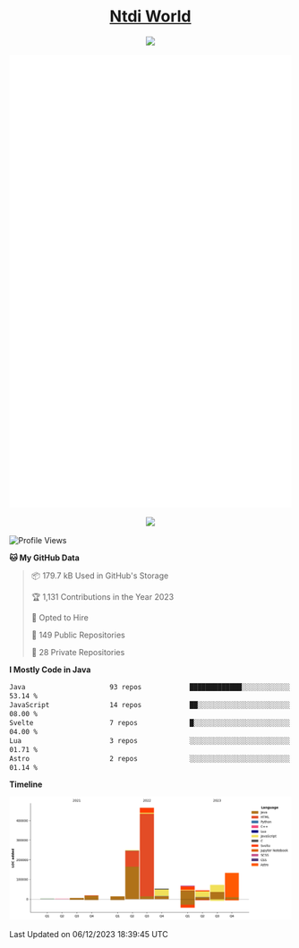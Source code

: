 <h1 align="center"><a href="https://www.ntdi.world">Ntdi World</a></h1>
<p align="center">
  <a href="https://github.com/n-tdi"><img src="https://readme-typing-svg.herokuapp.com?lines=FullStack+Developer;Web+Developer;Open-Source+Enthusiast;Java+Developer;Spigot-API%20Developer;&center=true&width=500&height=50"></a>
</p>

<div align="center">
  <img src="/github-metrics.svg"></img>
  
  <img src="https://komarev.com/ghpvc/?username=n-tdi&color=green"></img>
</div>

<!-- May use later.. idk -->
<!-- <a href="http://www.github.com/n-tdi"><img src="https://github-readme-stats.vercel.app/api?username=n-tdi&show_icons=true&hide=&count_private=true&title_color=0891b2&text_color=ffffff&icon_color=0891b2&bg_color=1c1917&hide_border=true&show_icons=true" alt="n-tdi's GitHub stats" /></a> -->

<!--START_SECTION:waka-->
![Profile Views](http://img.shields.io/badge/Profile%20Views-4-blue)

**🐱 My GitHub Data** 

> 📦 179.7 kB Used in GitHub's Storage 
 > 
> 🏆 1,131 Contributions in the Year 2023
 > 
> 💼 Opted to Hire
 > 
> 📜 149 Public Repositories 
 > 
> 🔑 28 Private Repositories 
 > 
**I Mostly Code in Java** 

```text
Java                     93 repos            █████████████░░░░░░░░░░░░   53.14 % 
JavaScript               14 repos            ██░░░░░░░░░░░░░░░░░░░░░░░   08.00 % 
Svelte                   7 repos             █░░░░░░░░░░░░░░░░░░░░░░░░   04.00 % 
Lua                      3 repos             ░░░░░░░░░░░░░░░░░░░░░░░░░   01.71 % 
Astro                    2 repos             ░░░░░░░░░░░░░░░░░░░░░░░░░   01.14 % 
```



**Timeline**

![Lines of Code chart](https://raw.githubusercontent.com/n-tdi/n-tdi/main/assets/bar_graph.png)


 Last Updated on 06/12/2023 18:39:45 UTC
<!--END_SECTION:waka-->
